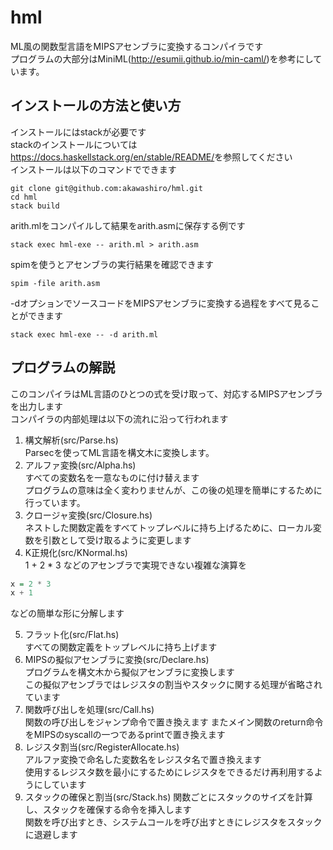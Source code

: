# hml
ML風の関数型言語をMIPSアセンブラに変換するコンパイラです  
プログラムの大部分はMiniML(<http://esumii.github.io/min-caml/>)を参考にしています。

## インストールの方法と使い方
インストールにはstackが必要です  
stackのインストールについては<https://docs.haskellstack.org/en/stable/README/>を参照してください  
インストールは以下のコマンドでできます  

```shell
git clone git@github.com:akawashiro/hml.git
cd hml
stack build
```
arith.mlをコンパイルして結果をarith.asmに保存する例です  
```shell
stack exec hml-exe -- arith.ml > arith.asm
```
spimを使うとアセンブラの実行結果を確認できます
```shell
spim -file arith.asm
```
-dオプションでソースコードをMIPSアセンブラに変換する過程をすべて見ることができます
```shell
stack exec hml-exe -- -d arith.ml
```

## プログラムの解説
このコンパイラはML言語のひとつの式を受け取って、対応するMIPSアセンブラを出力します  
コンパイラの内部処理は以下の流れに沿って行われます  

1. 構文解析(src/Parse.hs)  
Parsecを使ってML言語を構文木に変換します。
2. アルファ変換(src/Alpha.hs)  
すべての変数名を一意なものに付け替えます  
プログラムの意味は全く変わりませんが、この後の処理を簡単にするために行っています。
3. クロージャ変換(src/Closure.hs)  
ネストした関数定義をすべてトップレベルに持ち上げるために、ローカル変数を引数として受け取るように変更します
4. K正規化(src/KNormal.hs)  
1 + 2 * 3 などのアセンブラで実現できない複雑な演算を  
```haskell
x = 2 * 3
x + 1
```
などの簡単な形に分解します  

5. フラット化(src/Flat.hs)  
すべての関数定義をトップレベルに持ち上げます
6. MIPSの擬似アセンブラに変換(src/Declare.hs)  
プログラムを構文木から擬似アセンブラに変換します  
この擬似アセンブラではレジスタの割当やスタックに関する処理が省略されています
7. 関数呼び出しを処理(src/Call.hs)  
関数の呼び出しをジャンプ命令で置き換えます
またメイン関数のreturn命令をMIPSのsyscallの一つであるprintで置き換えます
8. レジスタ割当(src/RegisterAllocate.hs)  
アルファ変換で命名した変数名をレジスタ名で置き換えます  
使用するレジスタ数を最小にするためにレジスタをできるだけ再利用するようにしています
9. スタックの確保と割当(src/Stack.hs)
関数ごとにスタックのサイズを計算し、スタックを確保する命令を挿入します  
関数を呼び出すとき、システムコールを呼び出すときにレジスタをスタックに退避します
